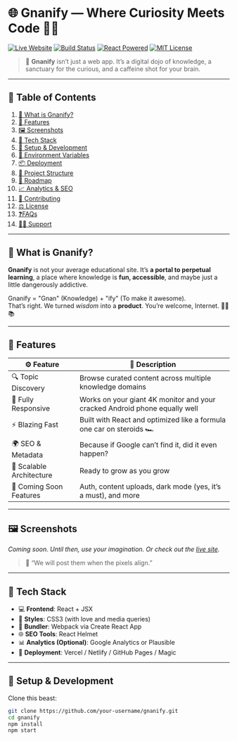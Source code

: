 # 🌐 Gnanify — Where Curiosity Meets Code 🧠✨

[![Live Website](https://img.shields.io/badge/live-gnanify.com-brightgreen?style=flat-square&logo=Google-Chrome)](https://www.gnanify.com)
[![Build Status](https://img.shields.io/badge/build-passing-success?style=flat-square&logo=vercel)]()
[![React Powered](https://img.shields.io/badge/powered%20by-React-61DAFB.svg?style=flat-square&logo=react)](https://reactjs.org)
[![MIT License](https://img.shields.io/github/license/your-username/gnanify?style=flat-square)](LICENSE)

> 🚀 **Gnanify** isn’t just a web app. It’s a digital dojo of knowledge, a sanctuary for the curious, and a caffeine shot for your brain.

---

## 🧭 Table of Contents

1. [🤯 What is Gnanify?](#what-is-gnanify)
2. [🚀 Features](#-features)
3. [🖼 Screenshots](#-screenshots)
4. [🧰 Tech Stack](#-tech-stack)
5. [🔧 Setup & Development](#-setup--development)
6. [🔐 Environment Variables](#-environment-variables)
7. [📦 Deployment](#-deployment)
8. [📁 Project Structure](#-project-structure)
9. [🔮 Roadmap](#-roadmap)
10. [📈 Analytics & SEO](#-analytics--seo)
11. [💌 Contributing](#-contributing)
12. [⚖️ License](#-license)
13. [❓FAQs](#-faqs)
14. [🧙‍♂️ Support](#-support)

---

## 🤯 What is Gnanify?

**Gnanify** is not your average educational site. It’s **a portal to perpetual learning**, a place where knowledge is **fun, accessible**, and maybe just a little dangerously addictive.

Gnanify = "Gnan" (Knowledge) + "ify" (To make it awesome).  
That’s right. We turned *wisdom* into a **product**. You’re welcome, Internet. 🧘‍♀️📚

---

## 🚀 Features

| ⚙ Feature                  | 💬 Description                                                              |
|---------------------------|------------------------------------------------------------------------------|
| 🔍 Topic Discovery         | Browse curated content across multiple knowledge domains                    |
| 📱 Fully Responsive        | Works on your giant 4K monitor and your cracked Android phone equally well  |
| ⚡ Blazing Fast            | Built with React and optimized like a formula one car on steroids 🏎️         |
| 🌍 SEO & Metadata          | Because if Google can’t find it, did it even happen?                        |
| 🔮 Scalable Architecture   | Ready to grow as you grow                                                   |
| 🔐 Coming Soon Features    | Auth, content uploads, dark mode (yes, it’s a must), and more               |

---

## 🖼 Screenshots

_Coming soon. Until then, use your imagination. Or check out the [live site](https://www.gnanify.com)._  
> 🤖 “We will post them when the pixels align.”

---

## 🧰 Tech Stack

- 💻 **Frontend**: React + JSX
- 🎨 **Styles**: CSS3 (with love and media queries)
- 🔧 **Bundler**: Webpack via Create React App
- 🌐 **SEO Tools**: React Helmet
- 📊 **Analytics (Optional)**: Google Analytics or Plausible
- 🚀 **Deployment**: Vercel / Netlify / GitHub Pages / Magic

---

## 🔧 Setup & Development

Clone this beast:

```bash
git clone https://github.com/your-username/gnanify.git
cd gnanify
npm install
npm start

